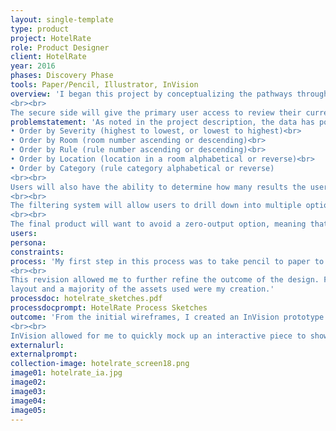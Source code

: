 ```yaml
---
layout: single-template
type: product
project: HotelRate
role: Product Designer
client: HotelRate
year: 2016
phases: Discovery Phase
tools: Paper/Pencil, Illustrator, InVision
overview: 'I began this project by conceptualizing the pathways through the full website for HotelRate. There is a public facing side and a secure side to the site. The public-facing side is to capture a new user base (secondary audience) and to support the existing user. As in the project statement, the primary user – a hotel owner or hotel manager or similar – will want to find out (1) how bad their hotel rated and (2) how to prepare for the next review. The second item can be covered in the content of the FAQ since many of the user-base and secondary audience and the content of the public-facing side can reiterate this concern and direct users to the correct response.
<br><br>
The secure side will give the primary user access to review their current review(s) and past reviews, if they exist. It was assumed that primary users would (1) already have an account and be provided a username and password to log in to the secure side of the website, and (2) primary users would receive an email notification that a review had been made with a direct link to log in from that email. Additional assumptions were made in this report, which are listed at the top of the Information Architecture. Within the secure side of the site, primary users will be able to navigate to the public-facing content, but remain logged in to their active session to get back to the review data without having to log back in.'
problemstatement: 'As noted in the project description, the data has potential to be massive for these 5 diamond infraction reviews. The table system for the data will be built in to be displayed by infraction order by default. The user can then click on the header name of the table to view results:<br>
• Order by Severity (highest to lowest, or lowest to highest)<br>
• Order by Room (room number ascending or descending)<br>
• Order by Rule (rule number ascending or descending)<br>
• Order by Location (location in a room alphabetical or reverse)<br>
• Order by Category (rule category alphabetical or reverse)
<br><br>
Users will also have the ability to determine how many results the user can view on a page at a time (10, 25, 50, 100, ####).
<br><br>
The filtering system will allow users to drill down into multiple options to refine the results. This option will give the user the ability to see all of the 1 level severity items to try to work on those before the next review, or see where Cleanliness is an issue and ratify those issues, or limit to Rooms where the infractions took place to review staff who are in charge of those rooms. The Version 1 prototype does not reflect this, but multiple filters will be able to be used at once to drill down in to the most refined output.
<br><br>
The final product will want to avoid a zero-output option, meaning that, if a user drills down so far into the data that there are no results, the system will not allow for a zero result. Options to avoid this would be to start to limit (gray-out) filters when less topics become available, or when a zero-point has been reached, the system can suggest different options (e.g. “Would you prefer to remove XXX?”).'
users:
persona:
constraints:
process: 'My first step in this process was to take pencil to paper to create a rough flow chart of the site so I could visualize the entirety of this project. This allowed me to envision the front end (aesthetics and layout) and back end (database) needs. From the sketch, I created a refined Version 2 of the IA (next page).
<br><br>
This revision allowed me to further refine the outcome of the design. From the Information Architecture V2, I began pencil sketches of the site (visuals) and interactions. Since this document is limited to three pages, I have created a PDF of my sketches for review available here: http://www.ryangwilson.com/_/images/pdf/rgwilson_crossover_sketches.pdf. My sketches informed the wireframe layout, created in Illustrator. Some aspects from a royalty free wireframe kit were used, but the
layout and a majority of the assets used were my creation.'
processdoc: hotelrate_sketches.pdf
processdocprompt: HotelRate Process Sketches
outcome: 'From the initial wireframes, I created an InVision prototype to simulate the user experience/interaction for the HotelRate website. This interaction caused for further refinement of the wireframes and brought to my attention some of the overlooked necessary interactions.
<br><br>
InVision allowed for me to quickly mock up an interactive piece to show the intended flow through this project. <a href="https://invis.io/PQ6SZXF5M" target="_blank">The (rapid) prototype is hosted on InVision</a>.'
externalurl:
externalprompt:
collection-image: hotelrate_screen18.png
image01: hotelrate_ia.jpg
image02:
image03:
image04:
image05:
---
```


